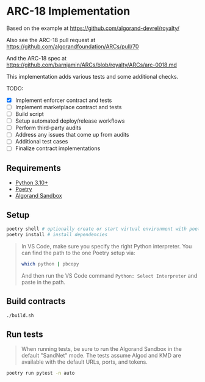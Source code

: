 # ARC-18 Implementation

Based on the example at https://github.com/algorand-devrel/royalty/

Also see the ARC-18 pull request at https://github.com/algorandfoundation/ARCs/pull/70

And the ARC-18 spec at https://github.com/barnjamin/ARCs/blob/royalty/ARCs/arc-0018.md

This implementation adds various tests and some additional checks.

TODO:

- [x] Implement enforcer contract and tests
- [ ] Implement marketplace contract and tests
- [ ] Build script
- [ ] Setup automated deploy/release workflows
- [ ] Perform third-party audits
- [ ] Address any issues that come up from audits
- [ ] Additional test cases
- [ ] Finalize contract implementations

## Requirements

- [Python 3.10+][python]
- [Poetry][poetry]
- [Algorand Sandbox][sandbox]

## Setup

```bash
poetry shell # optionally create or start virtual environment with poetry
poetry install # install dependencies
```

> In VS Code, make sure you specify the right Python interpreter. You can find the path to the one Poetry setup via:
>
> ```bash
> which python | pbcopy
> ```
>
> And then run the VS Code command `Python: Select Interpreter` and paste in the path.

## Build contracts

```bash
./build.sh
```

## Run tests

> When running tests, be sure to run the Algorand Sandbox in the default "SandNet" mode. The tests assume Algod and KMD are available with the default URLs, ports, and tokens.

```bash
poetry run pytest -n auto
```

[python]: https://www.python.org/
[poetry]: https://python-poetry.org/docs/
[sandbox]: https://github.com/algorand/sandbox
